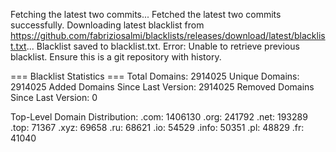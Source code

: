 Fetching the latest two commits...
Fetched the latest two commits successfully.
Downloading latest blacklist from https://github.com/fabriziosalmi/blacklists/releases/download/latest/blacklist.txt...
Blacklist saved to blacklist.txt.
Error: Unable to retrieve previous blacklist. Ensure this is a git repository with history.

=== Blacklist Statistics ===
Total Domains: 2914025
Unique Domains: 2914025
Added Domains Since Last Version: 2914025
Removed Domains Since Last Version: 0

Top-Level Domain Distribution:
  .com: 1406130
  .org: 241792
  .net: 193289
  .top: 71367
  .xyz: 69658
  .ru: 68621
  .io: 54529
  .info: 50351
  .pl: 48829
  .fr: 41040
